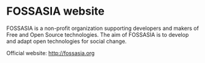 # FOSSASIA website

FOSSASIA is a non-profit organization supporting developers and makers of Free and Open Source technologies.
The aim of FOSSASIA is to develop and adapt open technologies for social change.

Official website: http://fossasia.org
